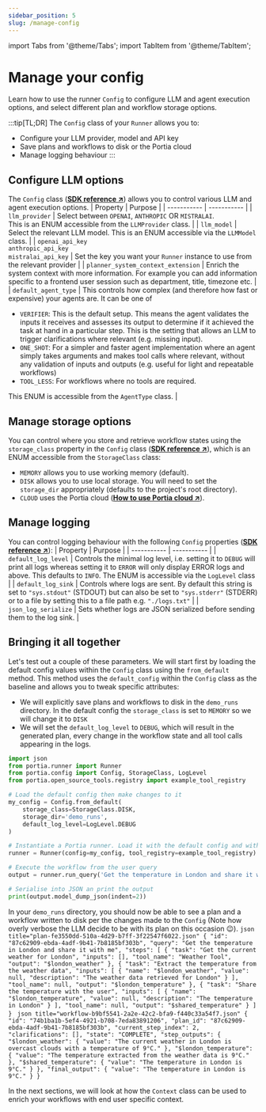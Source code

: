 ```yaml
---
sidebar_position: 5
slug: /manage-config
---
```


import Tabs from '@theme/Tabs';
import TabItem from '@theme/TabItem';

# Manage your config
Learn how to use the runner `Config` to configure LLM and agent execution options, and select different plan and workflow storage options.

:::tip[TL;DR]
The `Config` class of your `Runner` allows you to:
- Configure your LLM provider, model and API key
- Save plans and workflows to disk or the Portia cloud
- Manage logging behaviour
:::

## Configure LLM options
The `Config` class (<a href="/SDK/portia/config" target="_blank">**SDK reference ↗**</a>) allows you to control various LLM and agent execution options.
| Property | Purpose |
| ----------- | ----------- |
| `llm_provider` | Select between `OPENAI`, `ANTHROPIC` OR `MISTRALAI`. <br/>This is an ENUM accessible from the `LLMProvider` class. |
| `llm_model` | Select the relevant LLM model. This is an ENUM accessible via the `LLMModel` class. |
| `openai_api_key`<br/>`anthropic_api_key`<br/>`mistralai_api_key` | Set the key you want your `Runner` instance to use from the relevant provider |
| `planner_system_context_extension` | Enrich the system context with more information. For example you can add information specific to a frontend user session such as department, title, timezone etc. |
| `default_agent_type` | This controls how complex (and therefore how fast or expensive) your agents are. It can be one of <ul><li>`VERIFIER`: This is the default setup. This means the agent validates the inputs it receives and assesses its output to determine if it achieved the task at hand in a particular step. This is the setting that allows an LLM to trigger clarifications where relevant (e.g. missing input).</li><li>`ONE_SHOT`: For a simpler and faster agent implementation where an agent simply takes arguments and makes tool calls where relevant, without any validation of inputs and outputs (e.g. useful for light and repeatable workflows)</li><li>`TOOL_LESS`: For workflows where no tools are required.</li></ul>This ENUM is accessible from the `AgentType` class. |

## Manage storage options
You can control where you store and retrieve workflow states using the `storage_class` property in the `Config` class (<a href="/SDK/portia/config" target="_blank">**SDK reference ↗**</a>), which is an ENUM accessible from the `StorageClass` class:
- `MEMORY` allows you to use working memory (default).
- `DISK` allows you to use local storage. You will need to set the `storage_dir` appropriately (defaults to the project's root directory).
- `CLOUD` uses the Portia cloud (<a href="/use-portia-cloud" target="_blank">**How to use Portia cloud ↗**</a>).

## Manage logging
You can control logging behaviour with the following `Config` properties (<a href="/SDK/portia/config" target="_blank">**SDK reference ↗**</a>):
| Property | Purpose |
| ----------- | ----------- |
| `default_log_level` | Controls the minimal log level, i.e. setting it to `DEBUG` will print all logs whereas setting it to `ERROR` will only display ERROR logs and above. This defaults to `INFO`. The ENUM is accessible via the `LogLevel` class |
| `default_log_sink` | Controls where logs are sent. By default this string is set to  `"sys.stdout"` (STDOUT) but can also be set to  `"sys.stderr"` (STDERR) or to a file by setting this to a file path e.g. `"./logs.txt"` |
| `json_log_serialize` | Sets whether logs are JSON serialized before sending them to the log sink. |

## Bringing it all together
Let's test out a couple of these parameters. We will start first by loading the default config values within the `Config` class using the `from_default` method. This method uses the `default_config` within the `Config` class as the baseline and allows you to tweak specific attributes:
- We will explicitly save plans and workflows to disk in the `demo_runs` directory. In the default config the `storage_class` is set to `MEMORY` so we will change it to `DISK`
- We will set the `default_log_level` to `DEBUG`, which will result in the generated plan, every change in the workflow state and all tool calls appearing in the logs.

```python title="main.py"
import json
from portia.runner import Runner
from portia.config import Config, StorageClass, LogLevel
from portia.open_source_tools.registry import example_tool_registry

# Load the default config then make changes to it
my_config = Config.from_default(
    storage_class=StorageClass.DISK, 
    storage_dir='demo_runs',
    default_log_level=LogLevel.DEBUG
)

# Instantiate a Portia runner. Load it with the default config and with the simple tool above.
runner = Runner(config=my_config, tool_registry=example_tool_registry)

# Execute the workflow from the user query
output = runner.run_query('Get the temperature in London and share it with me')

# Serialise into JSON an print the output
print(output.model_dump_json(indent=2))
```

In your `demo_runs` directory, you should now be able to see a plan and a workflow written to disk per the changes made to the `Config` (Note how overly verbose the LLM decide to be with its plan on this occasion :wink:).
<Tabs>
  <TabItem value="plan" label="Generated plan">
    ```json title="plan-fe3550dd-510a-4d29-b7ff-3f22547f6022.json"
   {
        "id": "87c62909-ebda-4adf-9b41-7b8185bf303b",
        "query": "Get the temperature in London and share it with me",
        "steps": [
            {
                "task": "Get the current weather for London",
                "inputs": [],
                "tool_name": "Weather Tool",
                "output": "$london_weather"
            },
            {
                "task": "Extract the temperature from the weather data",
                "inputs": [
                    {
                        "name": "$london_weather",
                        "value": null,
                        "description": "The weather data retrieved for London"
                    }
                ],
                "tool_name": null,
                "output": "$london_temperature"
            },
            {
                "task": "Share the temperature with the user",
                "inputs": [
                    {
                        "name": "$london_temperature",
                        "value": null,
                        "description": "The temperature in London"
                    }
                ],
                "tool_name": null,
                "output": "$shared_temperature"
            }
        ]
    }
    ```
  </TabItem>
    <TabItem value="workflow" label="Workflow in final state" default>
    ```json title="workflow-b9bf5541-2a2e-42c2-bfa9-f440c33a54f7.json"
    {
    "id": "74b1ba1b-5ef4-4921-b708-7eda83891206",
    "plan_id": "87c62909-ebda-4adf-9b41-7b8185bf303b",
    "current_step_index": 2,
    "clarifications": [],
    "state": "COMPLETE",
    "step_outputs": {
        "$london_weather": {
        "value": "The current weather in London is overcast clouds with a temperature of 9°C."
        },
        "$london_temperature": {
        "value": "The temperature extracted from the weather data is 9°C."
        },
        "$shared_temperature": {
        "value": "The temperature in London is 9°C."
        }
    },
    "final_output": {
        "value": "The temperature in London is 9°C."
    }
    }
    ```
  </TabItem>
</Tabs>

In the next sections, we will look at how the `Context` class can be used to enrich your workflows with end user specific context.